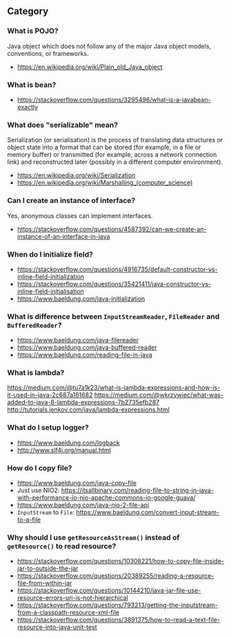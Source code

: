 ## Category

### What is POJO?
Java object which does not follow any of the major Java object models, conventions, or frameworks.
- https://en.wikipedia.org/wiki/Plain_old_Java_object

### What is bean?
- https://stackoverflow.com/questions/3295496/what-is-a-javabean-exactly

### What does "serializable" mean?
Serialization (or serialisation) is the process of translating data structures or object state into a format that can be stored (for example, in a file or memory buffer) or transmitted (for example, across a network connection link) and reconstructed later (possibly in a different computer environment).
- https://en.wikipedia.org/wiki/Serialization
- https://en.wikipedia.org/wiki/Marshalling_(computer_science)

### Can I create an instance of interface?
Yes, anonymous classes can implement interfaces.
- https://stackoverflow.com/questions/4587392/can-we-create-an-instance-of-an-interface-in-java

### When do I initialize field?
- https://stackoverflow.com/questions/4916735/default-constructor-vs-inline-field-initialization
- https://stackoverflow.com/questions/35421411/java-constructor-vs-inline-field-initialisation
- https://www.baeldung.com/java-initialization

### What is difference between `InputStreamReader`, `FileReader` and `BufferedReader`?
- https://www.baeldung.com/java-filereader
- https://www.baeldung.com/java-buffered-reader
- https://www.baeldung.com/reading-file-in-java

### What is lambda?
https://medium.com/@tu7a1k23/what-is-lambda-expressions-and-how-is-it-used-in-java-2c687a161682
https://medium.com/@wkrzywiec/what-was-added-to-java-8-lambda-expressions-7b2735efb287
http://tutorials.jenkov.com/java/lambda-expressions.html

### What do I setup logger?
- https://www.baeldung.com/logback
- http://www.slf4j.org/manual.html

### How do I copy file?
- https://www.baeldung.com/java-copy-file
- Just use NIO2: https://itsallbinary.com/reading-file-to-string-in-java-with-performance-io-nio-apache-commons-io-google-guava/
- https://www.baeldung.com/java-nio-2-file-api
- `InputStream` to `File`: https://www.baeldung.com/convert-input-stream-to-a-file

### Why should I use `getResourceAsStream()` instead of `getResource()` to read resource?
- https://stackoverflow.com/questions/10308221/how-to-copy-file-inside-jar-to-outside-the-jar
- https://stackoverflow.com/questions/20389255/reading-a-resource-file-from-within-jar
- https://stackoverflow.com/questions/10144210/java-jar-file-use-resource-errors-uri-is-not-hierarchical
- https://stackoverflow.com/questions/793213/getting-the-inputstream-from-a-classpath-resource-xml-file
- https://stackoverflow.com/questions/3891375/how-to-read-a-text-file-resource-into-java-unit-test
